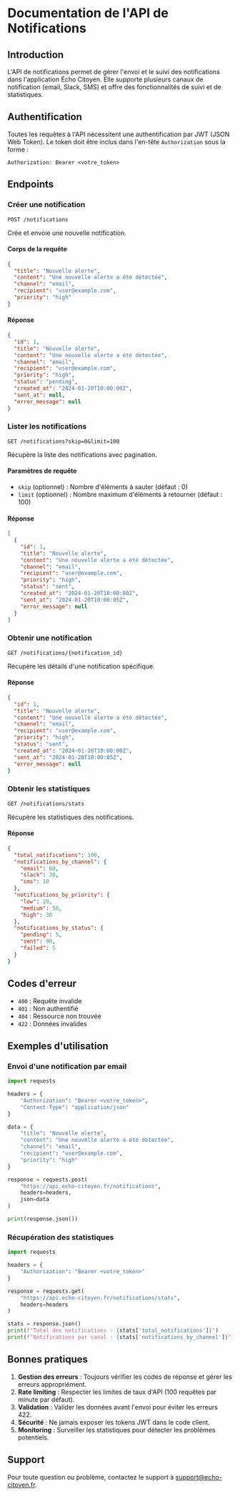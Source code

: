 # Documentation de l'API de Notifications

## Introduction

L'API de notifications permet de gérer l'envoi et le suivi des notifications dans l'application Écho Citoyen. Elle supporte plusieurs canaux de notification (email, Slack, SMS) et offre des fonctionnalités de suivi et de statistiques.

## Authentification

Toutes les requêtes à l'API nécessitent une authentification par JWT (JSON Web Token). Le token doit être inclus dans l'en-tête `Authorization` sous la forme :

```
Authorization: Bearer <votre_token>
```

## Endpoints

### Créer une notification

```http
POST /notifications
```

Crée et envoie une nouvelle notification.

#### Corps de la requête

```json
{
  "title": "Nouvelle alerte",
  "content": "Une nouvelle alerte a été détectée",
  "channel": "email",
  "recipient": "user@example.com",
  "priority": "high"
}
```

#### Réponse

```json
{
  "id": 1,
  "title": "Nouvelle alerte",
  "content": "Une nouvelle alerte a été détectée",
  "channel": "email",
  "recipient": "user@example.com",
  "priority": "high",
  "status": "pending",
  "created_at": "2024-01-20T10:00:00Z",
  "sent_at": null,
  "error_message": null
}
```

### Lister les notifications

```http
GET /notifications?skip=0&limit=100
```

Récupère la liste des notifications avec pagination.

#### Paramètres de requête

- `skip` (optionnel) : Nombre d'éléments à sauter (défaut : 0)
- `limit` (optionnel) : Nombre maximum d'éléments à retourner (défaut : 100)

#### Réponse

```json
[
  {
    "id": 1,
    "title": "Nouvelle alerte",
    "content": "Une nouvelle alerte a été détectée",
    "channel": "email",
    "recipient": "user@example.com",
    "priority": "high",
    "status": "sent",
    "created_at": "2024-01-20T10:00:00Z",
    "sent_at": "2024-01-20T10:00:05Z",
    "error_message": null
  }
]
```

### Obtenir une notification

```http
GET /notifications/{notification_id}
```

Récupère les détails d'une notification spécifique.

#### Réponse

```json
{
  "id": 1,
  "title": "Nouvelle alerte",
  "content": "Une nouvelle alerte a été détectée",
  "channel": "email",
  "recipient": "user@example.com",
  "priority": "high",
  "status": "sent",
  "created_at": "2024-01-20T10:00:00Z",
  "sent_at": "2024-01-20T10:00:05Z",
  "error_message": null
}
```

### Obtenir les statistiques

```http
GET /notifications/stats
```

Récupère les statistiques des notifications.

#### Réponse

```json
{
  "total_notifications": 100,
  "notifications_by_channel": {
    "email": 60,
    "slack": 30,
    "sms": 10
  },
  "notifications_by_priority": {
    "low": 20,
    "medium": 50,
    "high": 30
  },
  "notifications_by_status": {
    "pending": 5,
    "sent": 90,
    "failed": 5
  }
}
```

## Codes d'erreur

- `400` : Requête invalide
- `401` : Non authentifié
- `404` : Ressource non trouvée
- `422` : Données invalides

## Exemples d'utilisation

### Envoi d'une notification par email

```python
import requests

headers = {
    "Authorization": "Bearer <votre_token>",
    "Content-Type": "application/json"
}

data = {
    "title": "Nouvelle alerte",
    "content": "Une nouvelle alerte a été détectée",
    "channel": "email",
    "recipient": "user@example.com",
    "priority": "high"
}

response = requests.post(
    "https://api.echo-citoyen.fr/notifications",
    headers=headers,
    json=data
)

print(response.json())
```

### Récupération des statistiques

```python
import requests

headers = {
    "Authorization": "Bearer <votre_token>"
}

response = requests.get(
    "https://api.echo-citoyen.fr/notifications/stats",
    headers=headers
)

stats = response.json()
print(f"Total des notifications : {stats['total_notifications']}")
print(f"Notifications par canal : {stats['notifications_by_channel']}")
```

## Bonnes pratiques

1. **Gestion des erreurs** : Toujours vérifier les codes de réponse et gérer les erreurs appropriément.
2. **Rate limiting** : Respecter les limites de taux d'API (100 requêtes par minute par défaut).
3. **Validation** : Valider les données avant l'envoi pour éviter les erreurs 422.
4. **Sécurité** : Ne jamais exposer les tokens JWT dans le code client.
5. **Monitoring** : Surveiller les statistiques pour détecter les problèmes potentiels.

## Support

Pour toute question ou problème, contactez le support à support@echo-citoyen.fr. 